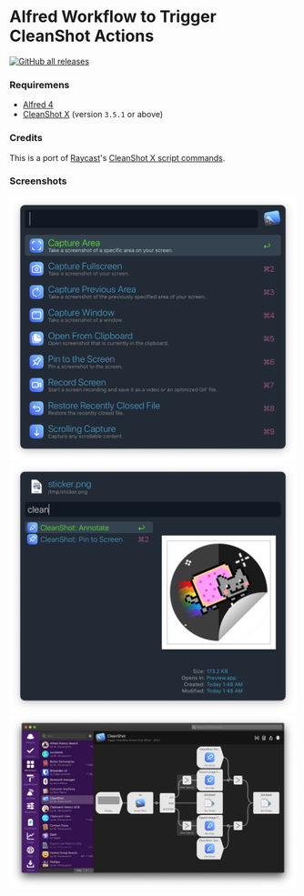 # Alfred Workflow to Trigger CleanShot Actions
<a href="https://github.com/mr-pennyworth/alfred-cleanshot/releases/latest/">
  <img alt="GitHub all releases" src="https://img.shields.io/github/downloads/mr-pennyworth/alfred-cleanshot/total">
</a><br/>

### Requiremens
- [Alfred 4](https://alfredapp.com/)
- [CleanShot X](https://cleanshot.com/) (version `3.5.1` or above)

### Credits
This is a port of [Raycast][2]'s [CleanShot X script commands][1].

### Screenshots
![all actions](screenshots/actions-list.png)
![file actions](screenshots/file-actions.png)
![workflow](screenshots/workflow-editor.png)

[1]: https://github.com/raycast/script-commands/tree/master/commands/apps/cleanshot
[2]: https://raycast.com
